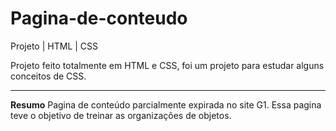 # Pagina-de-conteudo
Projeto | HTML | CSS  

Projeto feito totalmente em HTML e CSS, foi um projeto para estudar alguns conceitos de CSS.

<hr>
<b>Resumo</b>
Pagina de conteúdo parcialmente expirada no site G1. Essa pagina teve o objetivo de treinar as organizações de objetos.
